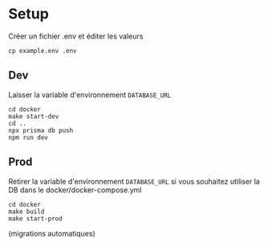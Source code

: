 # Setup

Créer un fichier .env et éditer les valeurs

```
cp example.env .env
```

## Dev

Laisser la variable d'environnement `DATABASE_URL`

```
cd docker
make start-dev
cd ..
npx prisma db push
npm run dev
```

## Prod

Retirer la variable d'environnement `DATABASE_URL` si vous souhaitez utiliser la DB dans le docker/docker-compose.yml

```
cd docker
make build
make start-prod
```

(migrations automatiques)
